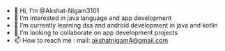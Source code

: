 - 👋 Hi, I’m @Akshat-Nigam3101
- 👀 I’m interested in java language and app development
- 🌱 I’m currently learning dsa and android development in java and kotlin
- 💞️ I’m looking to collaborate on app development projects
- 📫 How to reach me : mail: akshatnigam4@gmail.com 

<!---
Akshat-Nigam3101/Akshat-Nigam3101 is a ✨ special ✨ repository because its `README.md` (this file) appears on your GitHub profile.
You can click the Preview link to take a look at your changes.
--->
